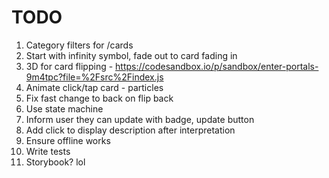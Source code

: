 # TODO

1. Category filters for /cards
1. Start with infinity symbol, fade out to card fading in
1. 3D for card flipping - https://codesandbox.io/p/sandbox/enter-portals-9m4tpc?file=%2Fsrc%2Findex.js
1. Animate click/tap card - particles
1. Fix fast change to back on flip back
1. Use state machine
1. Inform user they can update with badge, update button
1. Add click to display description after interpretation
1. Ensure offline works
1. Write tests
1. Storybook? lol

